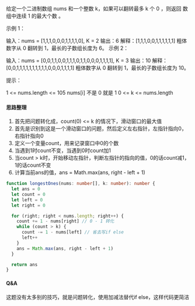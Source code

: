 给定一个二进制数组 nums 和一个整数 k，如果可以翻转最多 k 个 0 ，则返回 数组中连续 1 的最大个数 。

示例 1：

输入：nums = [1,1,1,0,0,0,1,1,1,1,0], K = 2
输出：6
解释：[1,1,1,0,0,1,1,1,1,1,1]
粗体数字从 0 翻转到 1，最长的子数组长度为 6。
示例 2：

输入：nums = [0,0,1,1,0,0,1,1,1,0,1,1,0,0,0,1,1,1,1], K = 3
输出：10
解释：[0,0,1,1,1,1,1,1,1,1,1,1,0,0,0,1,1,1,1]
粗体数字从 0 翻转到 1，最长的子数组长度为 10。
 

提示：

1 <= nums.length <= 105
nums[i] 不是 0 就是 1
0 <= k <= nums.length

#### 思路整理
1. 首先把问题转化成，count(0) <= k 的情况下，滑动窗口的最大值
2. 首先是识别到这是一个滑动窗口的问题，然后定义左右指针，左指针指向0，右指针指向0
3. 定义一个变量count，用来记录窗口中0的个数
4. 当遇到1时count不变，当遇到0时count加1
5. 当count > k时，开始移动左指针，判断左指针的指向的值，0的话count减1，1的话count不变
6. 计算当前ans的值，ans = Math.max(ans, right - left + 1)

```ts
function longestOnes(nums: number[], k: number): number {
  let ans = 0
  let count = 0
  let left = 0
  let right = 0

  for (right; right < nums.length; right++) {
    count += 1 - nums[right] // 0 - 1 转化
    while (count > k) {
      count -= 1 - nums[left] // 省去写if else
      left++
    }
    ans = Math.max(ans, right - left + 1)
  }

  return ans
}
```

#### Q&A
这题没有太多别的技巧，就是问题转化，使用加减法替代if else，这样代码更简洁
